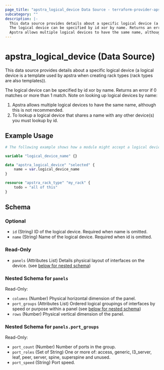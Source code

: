 ```yaml
---
page_title: "apstra_logical_device Data Source - terraform-provider-apstra"
subcategory: ""
description: |-
  This data source provides details about a specific logical device (a logical device is a template used by apstra when creating rack types (rack types are also templates)).
  The logical device can be specified by id xor by name. Returns an error if 0 matches or more than 1 match. Note on looking up logical devices by name:
  Apstra allows multiple logical devices to have the same name, although this is not recommended.To lookup a logical device that shares a name with any other device(s) you must lookup by id.
---
```


# apstra_logical_device (Data Source)

This data source provides details about a specific logical device (a logical device is a template used by apstra when creating rack types (rack types are also templates)).

The logical device can be specified by id xor by name. Returns an error if 0 matches or more than 1 match. Note on looking up logical devices by name:

1. Apstra allows multiple logical devices to have the same name, although this is not recommended.
1. To lookup a logical device that shares a name with any other device(s) you must lookup by id.

## Example Usage

```terraform
# The following example shows how a module might accept a logical device name as an input variable and use it to retrieve the agent profile ID when provisioning a rack type.

variable "logical_device_name" {}

data "apstra_logical_device" "selected" {
    name = var.logical_device_name
}

resource "apstra_rack_type" "my_rack" {
    todo = "all of this"
}
```

<!-- schema generated by tfplugindocs -->
## Schema

### Optional

- `id` (String) ID of the logical device. Required when name is omitted.
- `name` (String) Name of the logical device. Required when id is omitted.

### Read-Only

- `panels` (Attributes List) Details physical layout of interfaces on the device. (see [below for nested schema](#nestedatt--panels))

<a id="nestedatt--panels"></a>
### Nested Schema for `panels`

Read-Only:

- `columns` (Number) Physical horizontal dimension of the panel.
- `port_groups` (Attributes List) Ordered logical groupings of interfaces by speed or purpose within a panel (see [below for nested schema](#nestedatt--panels--port_groups))
- `rows` (Number) Physical vertical dimension of the panel.

<a id="nestedatt--panels--port_groups"></a>
### Nested Schema for `panels.port_groups`

Read-Only:

- `port_count` (Number) Number of ports in the group.
- `port_roles` (Set of String) One or more of: access, generic, l3_server, leaf, peer, server, spine, superspine and unused.
- `port_speed` (String) Port speed.
